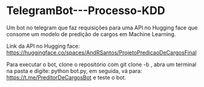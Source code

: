 # TelegramBot---Processo-KDD
Um bot no telegram que faz requisições para uma API no Hugging face que consome um modelo de predição de cargos em Machine Learning.

Link da API no Hugging face: https://huggingface.co/spaces/AndRSantos/ProjetoPredicaoDeCargosFinal

Para executar o bot, clone o repositório com git clone -b <gitcode>, abra um terminal na pasta e digite: python bot.py, em seguida, vá para: https://t.me/PreditorDeCargosBot e teste o bot.
